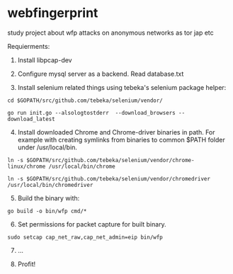 # webfingerprint
study project about wfp attacks on anonymous networks as tor jap etc

Requierments: 
1. Install libpcap-dev

2. Configure mysql server as a backend. Read database.txt 

3. Install selenium related things using tebeka's selenium package helper: 

```cd $GOPATH/src/github.com/tebeka/selenium/vendor/```

```go run init.go --alsologtostderr  --download_browsers --download_latest```

4. Install downloaded Chrome and Chrome-driver binaries in path. For example with creating symlinks from binaries to common $PATH folder under /usr/local/bin. 

```ln -s $GOPATH/src/github.com/tebeka/selenium/vendor/chrome-linux/chrome /usr/local/bin/chrome```

```ln -s $GOPATH/src/github.com/tebeka/selenium/vendor/chromedriver /usr/local/bin/chromedriver```

5. Build the binary with:

```go build -o bin/wfp cmd/*```

6. Set permissions for packet capture for built binary.

```sudo setcap cap_net_raw,cap_net_admin=eip bin/wfp```

7. ...

8. Profit! 
